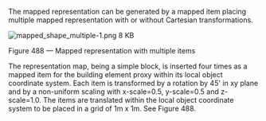 ﻿
The mapped representation can be generated by a mapped item placing multiple mapped representation with or without Cartesian transformations.


![mapped_shape_multiple-1.png 8 KB](../../figures/examples/mapped_shape_multiple-1.png)

Figure 488 — Mapped representation with multiple items

The representation map, being a simple block, is inserted four times as a mapped item for the building element proxy within its local 
object coordinate system. Each item is transformed by a rotation by 45' in xy plane and by a non-uniform scaling with 
x-scale=0.5, y-scale=0.5 and z-scale=1.0. The items are translated within the local
object coordinate system to be placed in a grid of 1m x 1m. See Figure 488.

